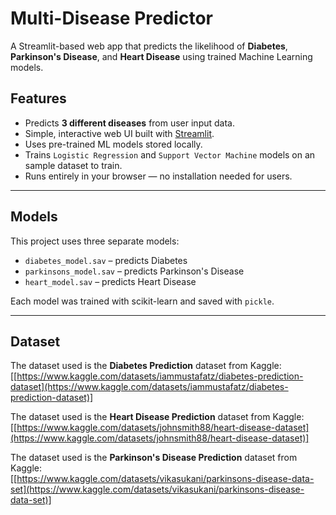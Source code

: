 # Multi-Disease Predictor

A Streamlit-based web app that predicts the likelihood of **Diabetes**, **Parkinson's Disease**, and **Heart Disease** using trained Machine Learning models.

## Features
- Predicts **3 different diseases** from user input data.
- Simple, interactive web UI built with [Streamlit](https://streamlit.io/).
- Uses pre-trained ML models stored locally.
- Trains `Logistic Regression` and `Support Vector Machine` models on an sample dataset to train.
- Runs entirely in your browser — no installation needed for users.

---

## Models
This project uses three separate models:
- `diabetes_model.sav` – predicts Diabetes
- `parkinsons_model.sav` – predicts Parkinson's Disease
- `heart_model.sav` – predicts Heart Disease

Each model was trained with scikit-learn and saved with `pickle`.

---

## Dataset

The dataset used is the **Diabetes Prediction** dataset from Kaggle:  
[[https://www.kaggle.com/datasets/iammustafatz/diabetes-prediction-dataset](https://www.kaggle.com/datasets/iammustafatz/diabetes-prediction-dataset)]

The dataset used is the **Heart Disease Prediction** dataset from Kaggle:  
[[https://www.kaggle.com/datasets/johnsmith88/heart-disease-dataset](https://www.kaggle.com/datasets/johnsmith88/heart-disease-dataset)]

The dataset used is the **Parkinson's Disease Prediction** dataset from Kaggle:  
[[https://www.kaggle.com/datasets/vikasukani/parkinsons-disease-data-set](https://www.kaggle.com/datasets/vikasukani/parkinsons-disease-data-set)]

